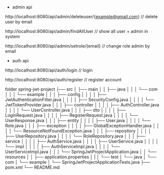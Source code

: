 + admin api

 http://localhost:8080/api/admin/deleteuser/{example@gmail.com}  // delete user by email

 http://localhost:8080/api/admin/findAllUser   // show all user + admin in system

 http://localhost:8080/api/admin/setrole/{email}   // change role admin by email


 + auth api

  http://localhost:8080/api/auth/login  // login

  http://localhost:8080/api/auth/register   // register account 

  
folder 
spring-jwt-project
├── src
│   ├── main
│   │   ├── java
│   │   │   └── com
│   │   │       └── example
│   │   │           ├── config
│   │   │           │   ├── JwtAuthenticationFilter.java
│   │   │           │   ├── SecurityConfig.java
│   │   │           │   └── JwtTokenProvider.java
│   │   │           ├── controller
│   │   │           │   ├── AuthController.java
│   │   │           │   └── UserController.java
│   │   │           ├── dto
│   │   │           │   ├── LoginRequest.java
│   │   │           │   ├── RegisterRequest.java
│   │   │           │   └── UserResponse.java
│   │   │           ├── entity
│   │   │           │   ├── User.java
│   │   │           │   └── Role.java
│   │   │           ├── exception
│   │   │           │   ├── GlobalExceptionHandler.java
│   │   │           │   └── ResourceNotFoundException.java
│   │   │           ├── repository
│   │   │           │   ├── UserRepository.java
│   │   │           │   └── RoleRepository.java
│   │   │           ├── service
│   │   │           │   ├── AuthService.java
│   │   │           │   ├── UserService.java
│   │   │           │   └── impl
│   │   │           │       ├── AuthServiceImpl.java
│   │   │           │       └── UserServiceImpl.java
│   │   │           └── SpringJwtProjectApplication.java
│   │   └── resources
│   │       ├── application.properties
│   |
│   └── test
│       └── java
│           └── com
│               └── example
│                   └── SpringJwtProjectApplicationTests.java
├── pom.xml
└── README.md
